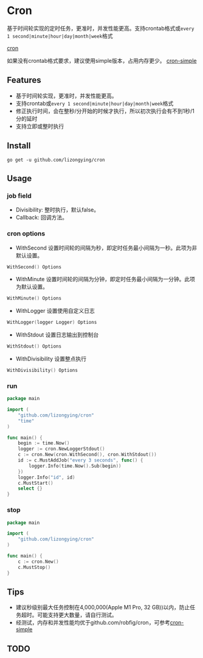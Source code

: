 # Cron

基于时间轮实现的定时任务，更准时，并发性能更高。支持crontab格式或`every 1 second|minute|hour|day|month|week`格式

[cron](https://github.com/lizongying/cron)

如果没有crontab格式要求，建议使用simple版本，占用内存更少。
[cron-simple](https://github.com/lizongying/cron/tree/simple)

## Features

* 基于时间轮实现，更准时，并发性能更高。
* 支持crontab或`every 1 second|minute|hour|day|month|week`格式
* 修正执行时间，会在整秒/分开始的时候才执行，所以初次执行会有不到1秒/1分的延时
* 支持立即或整时执行

## Install

```shell
go get -u github.com/lizongying/cron
```

## Usage

### job field

* Divisibility: 整时执行，默认false。
* Callback: 回调方法。

### cron options

* WithSecond 设置时间轮的间隔为秒，即定时任务最小间隔为一秒。此项为非默认设置。

```go
WithSecond() Options
```

* WithMinute 设置时间轮的间隔为分钟，即定时任务最小间隔为一分钟。此项为默认设置。

```go
WithMinute() Options
```

* WithLogger 设置使用自定义日志

```go
WithLogger(logger Logger) Options
```

* WithStdout 设置日志输出到控制台

```go
WithStdout() Options
```

* WithDivisibility 设置整点执行

```go
WithDivisibility() Options

```

### run

```go
package main

import (
	"github.com/lizongying/cron"
	"time"
)

func main() {
	begin := time.Now()
	logger := cron.NewLoggerStdout()
	c := cron.New(cron.WithSecond(), cron.WithStdout())
	id := c.MustAddJob("every 3 seconds", func() {
		logger.Info(time.Now().Sub(begin))
	})
	logger.Info("id", id)
	c.MustStart()
	select {}
}

```

### stop

```go
package main

import (
	"github.com/lizongying/cron"
)

func main() {
	c := cron.New()
	c.MustStop()
}

```

## Tips

* 建议秒级别最大任务控制在4,000,000(Apple M1 Pro, 32 GB))以内，防止任务超时。可能支持更大数量，请自行测试。
* 经测试，内存和并发性能均优于github.com/robfig/cron，可参考[cron-simple](https://github.com/lizongying/cron/tree/simple)

## TODO

